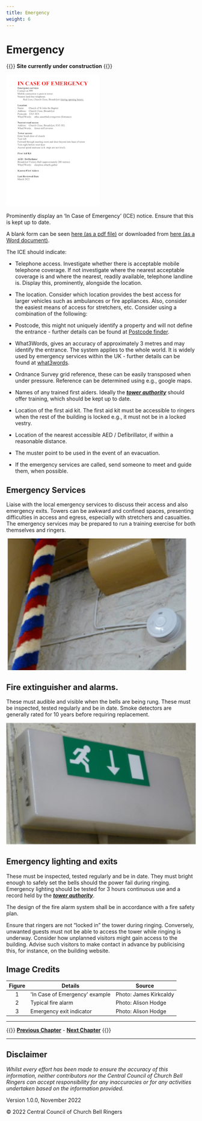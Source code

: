 ```yaml
---
title: Emergency
weight: 6
---
```


# Emergency 

{{<hint danger>}}
**Site currently under construction**
{{</hint>}}

![An ICE notice](ice_350.jpg)

Prominently display an ‘In Case of Emergency’ (ICE) notice. Ensure that this is kept up to date. 

A blank form can be seen [here (as a pdf file)](proforma.pdf) or downloaded from [here (as a Word document)](proforma.docx).

The ICE should indicate: 

- Telephone access. Investigate whether there is acceptable mobile telephone coverage. If not investigate where the nearest acceptable coverage is and where the nearest, readily available, telephone landline is. Display this, prominently, alongside the location. 

- The location. Consider which location provides the best access for larger vehicles such as ambulances or fire appliances. Also, consider the easiest means of access for stretchers, etc. Consider using a combination of the following: 

- Postcode, this might not uniquely identify a property and will not define the entrance - further details can be found at [Postcode finder](https://www.royalmail.com/find-a-postcode). 

- What3Words, gives an accuracy of approximately 3 metres and may identify the entrance. The system applies to the whole world. It is widely used by emergency services within the UK - further details can be found at [what3words](https://what3words.com/about).  

- Ordnance Survey grid reference, these can be easily transposed when under pressure. Reference can be determined using e.g., google maps. 

- Names of any trained first aiders. Ideally the ***[tower authority](../glossary/#tower-authority)*** should offer training, which should be kept up to date.

- Location of the first aid kit. The first aid kit must be accessible to ringers when the rest of the building is locked e.g., it must not be in a locked vestry. 

- Location of the nearest accessible AED / Defibrillator, if within a reasonable distance. 

- The muster point to be used in the event of an evacuation. 

- If the emergency services are called, send someone to meet and guide them, when possible. 

## Emergency Services

Liaise with the local emergency services to discuss their access and also emergency exits. Towers can be awkward and confined spaces, presenting difficulties in access and egress, especially with stretchers and casualties. The emergency services may be prepared to run a training exercise for both themselves and ringers. 

![Typical fire alarm](alarm_350.jpg)

## Fire extinguisher and alarms.

These must audible and visible when the bells are being rung. These must be inspected, tested regularly and be in date. Smoke detectors are generally rated for 10 years before requiring replacement.

![Fire exit indicator](exit_350.jpg)

## Emergency lighting and exits

These must be inspected, tested regularly and be in date. They must bright enough to safely set the bells should the power fail during ringing. Emergency lighting should be tested for 3 hours continuous use and a record held by the ***[tower authority](../glossary/#tower-authority)***.

The design of the fire alarm system shall be in accordance with a fire safety plan. 

Ensure that ringers are not “locked in” the tower during ringing. Conversely, unwanted guests must not be able to access the tower while ringing is underway. Consider how unplanned visitors might gain access to the building. Advise such visitors to make contact in advance by publicising this, for instance, on the building website. 

 ## Image Credits

| Figure | Details | Source |
| :---: | --- | --- |
| 1 | 'In Case of Emergency' example | Photo: James Kirkcaldy |
| 2 | Typical fire alarm | Photo: Alison Hodge |
| 3 | Emergency exit indicator | Photo: Alison Hodge |

----

{{<hint info>}}
**[Previous Chapter](../healthsafety/)** - **[Next Chapter](../ringingroom/)**
{{</hint>}}

----

## Disclaimer
 
*Whilst every effort has been made to ensure the accuracy of this information, neither contributors nor the Central Council of Church Bell Ringers can accept responsibility for any inaccuracies or for any activities undertaken based on the information provided.*

Version 1.0.0, November 2022

© 2022 Central Council of Church Bell Ringers
